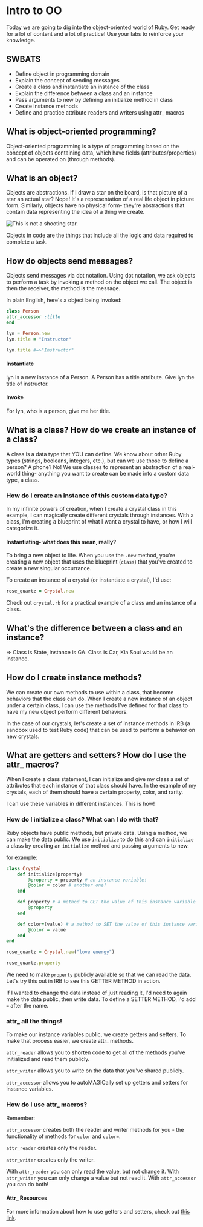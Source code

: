 # Intro to OO
Today we are going to dig into the object-oriented world of Ruby. Get ready for a lot of content and a lot of practice! Use your labs to reinforce your knowledge.

## SWBATS
- Define object in programming domain
- Explain the concept of sending messages
- Create a class and instantiate an instance of the class
- Explain the difference between a class and an instance
- Pass arguments to new by defining an initialize method in class
- Create instance methods
- Define and practice attribute readers and writers using attr_ macros

## What is object-oriented programming? 

Object-oriented programming is a type of programming based on the concept of objects containing data, which have fields (attributes/properties) and can be operated on (through methods).

## What is an object? 

Objects are abstractions. If I draw a star on the board, is that picture of a star an actual star? Nope! It's a representation of a real life object in picture form. Similarly, objects have no physical form- they're abstractions that contain data representing the idea of a thing we create.

![This is not a shooting star.](https://media.giphy.com/media/3og0IMJcSI8p6hYQXS/giphy.gif)

Objects in code are the things that include all the logic and data required to complete a task.

## How do objects send messages? 

Objects send messages via dot notation. Using dot notation, we ask objects to perform a task by invoking a method on the object we call. The object is then the receiver, the method is the message. 

In plain English, here's a object being invoked: 

```rb
class Person
attr_accessor :title
end

lyn = Person.new
lyn.title = "Instructor"

lyn.title #=>"Instructor" 
```
#### Instantiate
lyn is a new instance of a Person. A Person has a title attribute. Give lyn the title of instructor.

#### Invoke
 For lyn, who is a person, give me her title.


## What is a class? How do we create an instance of a class? 

A class is a data type that YOU can define. We know about other Ruby types (strings, booleans, integers, etc.), but can we use those to define a person? A phone? No! We use classes to represent an abstraction of a real-world thing- anything you want to create can be made into a custom data type, a class. 

### How do I create an instance of this custom data type? 

In my infinite powers of creation, when I create a crystal class in this example, I can magically create different crystals through instances. With a class, I'm creating a blueprint of what I want a crystal to have, or how I will categorize it. 


#### Instantiating- what does this mean, really? 

To bring a new object to life. When you use the `.new` method, you're creating a new object that uses the blueprint (`class`) that you've created to create a new singular occurrance. 

To create an instance of a crystal (or instantiate a crystal), I'd use: 

```rb
rose_quartz = Crystal.new
```

Check out `crystal.rb` for a practical example of a class and an instance of a class.

## What's the difference between a class and an instance? 

=> Class is State, instance is GA.
Class is Car, Kia Soul would be an instance. 


## How do I create instance methods? 

We can create our own methods to use within a class, that become behaviors that the class can do. When I create a new instance of an object under a certain class, I can use the methods I've defined for that class to have my new object perform different behaviors. 

In the case of our crystals, let's create a set of instance methods in IRB (a sandbox used to test Ruby code) that can be used to perform a behavior on new crystals.


## What are getters and setters? How do I use the attr_ macros? 

When I create a class statement, I can initialize and give my class a set of attributes that each instance of that class should have. In the example of my crystals, each of them should have a certain property, color, and rarity. 

I can use these variables in different instances. This is how! 

### How do I initialize a class? What can I do with that? 

Ruby objects have public methods, but private data. Using a method, we can make the data public. We use `initialize` to do this and can `initialize` a class by creating an `initialize` method and passing arguments to new. 

for example: 

``` rb
class Crystal 
    def initialize(property)
        @property = property # an instance variable!
        @color = color # another one!
    end

    def property # a method to GET the value of this instance variable
        @property
    end

    def color=(value) # a method to SET the value of this instance variable
        @color = value
    end
end

rose_quartz = Crystal.new("love energy")

rose_quartz.property 
```

We need to make `property` publicly available so that we can read the data. Let's try this out in IRB to see this GETTER METHOD in action. 

If I wanted to change the data instead of just reading it, I'd need to again make the data public, then write data. To define a SETTER METHOD, I'd add `=` after the name.

### attr_ all the things!

To make our instance variables public, we create getters and setters. To make that process easier, we create attr_ methods. 

`attr_reader` allows you to shorten code to get all of the methods you've initialized and read them publicly. 

`attr_writer` allows you to write on the data that you've shared publicly.

`attr_accessor` allows you to autoMAGICally set up getters and setters for instance variables.

### How do I use attr_ macros? 

Remember: 

`attr_accessor` creates both the reader and writer methods for you - the functionality of methods for `color` and `color=`.

`attr_reader` creates only the reader.

`attr_writer` creates only the writer.

With `attr_reader` you can only read the value, but not change it. With `attr_writer` you can only change a value but not read it. With `attr_accessor` you can do both! 

#### Attr_ Resources

For more information about how to use getters and setters, check out [this link](https://www.rubyguides.com/2018/11/attr_accessor/).

